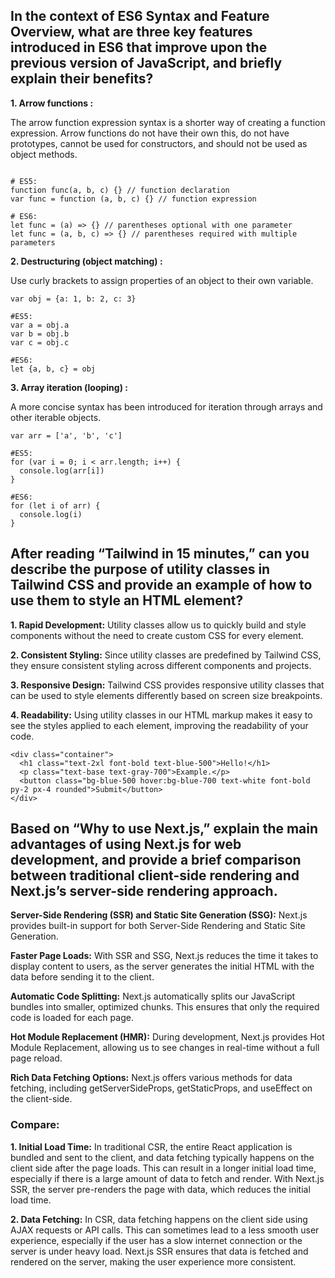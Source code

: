 ## In the context of ES6 Syntax and Feature Overview, what are three key features introduced in ES6 that improve upon the previous version of JavaScript, and briefly explain their benefits?

**1. Arrow functions :** 

The arrow function expression syntax is a shorter way of creating a function expression. Arrow functions do not have their own this, do not have prototypes, cannot be used for constructors, and should not be used as object methods. 

````

# ES5:
function func(a, b, c) {} // function declaration
var func = function (a, b, c) {} // function expression

# ES6:
let func = (a) => {} // parentheses optional with one parameter
let func = (a, b, c) => {} // parentheses required with multiple parameters

````

**2. Destructuring (object matching) :**

Use curly brackets to assign properties of an object to their own variable.

````
var obj = {a: 1, b: 2, c: 3}

#ES5:
var a = obj.a
var b = obj.b
var c = obj.c

#ES6:
let {a, b, c} = obj

````

**3. Array iteration (looping) :**

A more concise syntax has been introduced for iteration through arrays and other iterable objects.

````
var arr = ['a', 'b', 'c']

#ES5:
for (var i = 0; i < arr.length; i++) {
  console.log(arr[i])
}

#ES6:
for (let i of arr) {
  console.log(i)
}
````

## After reading “Tailwind in 15 minutes,” can you describe the purpose of utility classes in Tailwind CSS and provide an example of how to use them to style an HTML element?

**1. Rapid Development:** Utility classes allow us to quickly build and style components without the need to create custom CSS for every element.

**2. Consistent Styling:** Since utility classes are predefined by Tailwind CSS, they ensure consistent styling across different components and projects.

**3. Responsive Design:** Tailwind CSS provides responsive utility classes that can be used to style elements differently based on screen size breakpoints.

**4. Readability:** Using utility classes in our HTML markup makes it easy to see the styles applied to each element, improving the readability of your code.


```
<div class="container">
  <h1 class="text-2xl font-bold text-blue-500">Hello!</h1>
  <p class="text-base text-gray-700">Example.</p>
  <button class="bg-blue-500 hover:bg-blue-700 text-white font-bold py-2 px-4 rounded">Submit</button>
</div>

```


## Based on “Why to use Next.js,” explain the main advantages of using Next.js for web development, and provide a brief comparison between traditional client-side rendering and Next.js’s server-side rendering approach.

**Server-Side Rendering (SSR) and Static Site Generation (SSG):** Next.js provides built-in support for both Server-Side Rendering and Static Site Generation.

**Faster Page Loads:** With SSR and SSG, Next.js reduces the time it takes to display content to users, as the server generates the initial HTML with the data before sending it to the client. 

**Automatic Code Splitting:** Next.js automatically splits our JavaScript bundles into smaller, optimized chunks. This ensures that only the required code is loaded for each page.

**Hot Module Replacement (HMR):** During development, Next.js provides Hot Module Replacement, allowing us to see changes in real-time without a full page reload. 

**Rich Data Fetching Options:** Next.js offers various methods for data fetching, including getServerSideProps, getStaticProps, and useEffect on the client-side. 

### Compare:

**1. Initial Load Time:**   In traditional CSR, the entire React application is bundled and sent to the client, and data fetching typically happens on the client side after the page loads. This can result in a longer initial load time, especially if there is a large amount of data to fetch and render. With Next.js SSR, the server pre-renders the page with data, which reduces the initial load time.

**2. Data Fetching:** In CSR, data fetching happens on the client side using AJAX requests or API calls. This can sometimes lead to a less smooth user experience, especially if the user has a slow internet connection or the server is under heavy load. Next.js SSR ensures that data is fetched and rendered on the server, making the user experience more consistent.